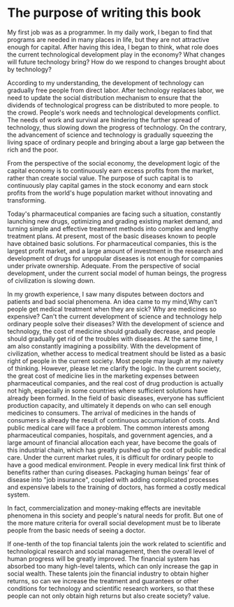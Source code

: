 # The purpose of writing this book

&#x20;           My first job was as a programmer. In my daily work, I began to find that programs are needed in many places in life, but they are not attractive enough for capital. After having this idea, I began to think, what role does the current technological development play in the economy? What changes will future technology bring? How do we respond to changes brought about by technology?&#x20;

&#x20;            According to my understanding, the development of technology can gradually free people from direct labor. After technology replaces labor, we need to update the social distribution mechanism to ensure that the dividends of technological progress can be distributed to more people. to the crowd. People's work needs and technological developments conflict. The needs of work and survival are hindering the further spread of technology, thus slowing down the progress of technology. On the contrary, the advancement of science and technology is gradually squeezing the living space of ordinary people and bringing about a large gap between the rich and the poor.

&#x20;            From the perspective of the social economy, the development logic of the capital economy is to continuously earn excess profits from the market, rather than create social value. The purpose of such capital is to continuously play capital games in the stock economy and earn stock profits from the world's huge population market without innovating and transforming.

&#x20;            Today's pharmaceutical companies are facing such a situation, constantly launching new drugs, optimizing and grading existing market demand, and turning simple and effective treatment methods into complex and lengthy treatment plans. At present, most of the basic diseases known to people have obtained basic solutions. For pharmaceutical companies, this is the largest profit market, and a large amount of investment in the research and development of drugs for unpopular diseases is not enough for companies under private ownership. Adequate. From the perspective of social development, under the current social model of human beings, the progress of civilization is slowing down.

&#x20;            In my growth experience, I saw many disputes between doctors and patients and bad social phenomena. An idea came to my mind,Why can’t people get medical treatment when they are sick? Why are medicines so expensive? Can't the current development of science and technology help ordinary people solve their diseases? With the development of science and technology, the cost of medicine should gradually decrease, and people should gradually get rid of the troubles with diseases. At the same time, I am also constantly imagining a possibility. With the development of civilization, whether access to medical treatment should be listed as a basic right of people in the current society. Most people may laugh at my naivety of thinking. However, please let me clarify the logic. In the current society, the great cost of medicine lies in the marketing expenses between pharmaceutical companies, and the real cost of drug production is actually not high, especially in some countries where sufficient solutions have already been formed. In the field of basic diseases, everyone has sufficient production capacity, and ultimately it depends on who can sell enough medicines to consumers. The arrival of medicines in the hands of consumers is already the result of continuous accumulation of costs. And public medical care will face a problem. The common interests among pharmaceutical companies, hospitals, and government agencies, and a large amount of financial allocation each year, have become the goals of this industrial chain, which has greatly pushed up the cost of public medical care. Under the current market rules, it is difficult for ordinary people to have a good medical environment. People in every medical link first think of benefits rather than curing diseases. Packaging human beings' fear of disease into "job insurance", coupled with adding complicated processes and expensive labels to the training of doctors, has formed a costly medical system.

&#x20;              In fact, commercialization and money-making effects are inevitable phenomena in this society and people's natural needs for profit. But one of the more mature criteria for overall social development must be to liberate people from the basic needs of seeing a doctor.

&#x20;              If one-tenth of the top financial talents join the work related to scientific and technological research and social management, then the overall level of human progress will be greatly improved. The financial system has absorbed too many high-level talents, which can only increase the gap in social wealth. These talents join the financial industry to obtain higher returns, so can we increase the treatment and guarantees or other conditions for technology and scientific research workers, so that these people can not only obtain high returns but also create society? value.


